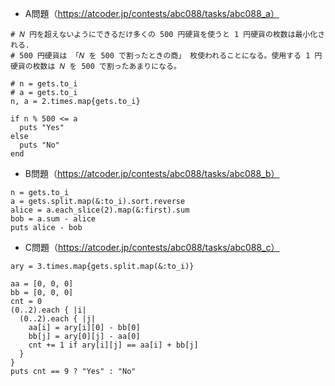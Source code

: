 - A問題（https://atcoder.jp/contests/abc088/tasks/abc088_a）

```
# 𝑁 円を超えないようにできるだけ多くの 500 円硬貨を使うと 1 円硬貨の枚数は最小化される.
# 500 円硬貨は 「𝑁 を 500 で割ったときの商」 枚使われることになる。使用する 1 円硬貨の枚数は 𝑁 を 500 で割ったあまりになる。

# n = gets.to_i
# a = gets.to_i
n, a = 2.times.map{gets.to_i}

if n % 500 <= a
  puts "Yes"
else
  puts "No"
end
```

- B問題（https://atcoder.jp/contests/abc088/tasks/abc088_b）
```
n = gets.to_i
a = gets.split.map(&:to_i).sort.reverse
alice = a.each_slice(2).map(&:first).sum
bob = a.sum - alice
puts alice - bob
```

- C問題（https://atcoder.jp/contests/abc088/tasks/abc088_c）
```
ary = 3.times.map{gets.split.map(&:to_i)}

aa = [0, 0, 0]
bb = [0, 0, 0]
cnt = 0
(0..2).each { |i|
  (0..2).each { |j|
    aa[i] = ary[i][0] - bb[0]
    bb[j] = ary[0][j] - aa[0]
    cnt += 1 if ary[i][j] == aa[i] + bb[j]
  }
}
puts cnt == 9 ? "Yes" : "No"
```
